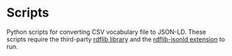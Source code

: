 # Scripts

Python scripts for converting CSV vocabulary file to JSON-LD. These scripts require the third-party [rdflib library](https://github.com/RDFLib/rdflib) and the [rdflib-jsonld extension](https://github.com/RDFLib/rdflib-jsonld) to run.  